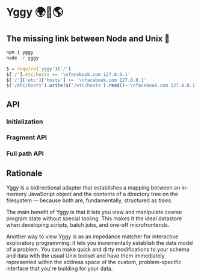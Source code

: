 # Yggy 🌍🌳🌎

## The missing link between Node and Unix 🤯

```sh
npm i yggy
node -r yggy
```

```js
$ = require('yggy')('/')
$['/'].etc.hosts += '\nfacebook.com 127.0.0.1'
$['/']['etc']['hosts'] += '\nfacebook.com 127.0.0.1'
$('/etc/hosts').write($('/etc/hosts').read()+'\nfacebook.com 127.0.0.1')
```

## API

### Initialization

### Fragment API

### Full path API

## Rationale

Yggy is a bidirectional adapter that establishes a mapping
between an in-memory JavaScript object and the contents of
a directory tree on the filesystem -- because both are,
fundamentally, structured as _trees_.

The main benefit of Yggy is that it lets you view and
manipulate coarse program state without special tooling.
This makes it the ideal datastore when developing scripts,
batch jobs, and one-off microfrontends.

Another way to view Yggy is as an impedance matcher for
interactive exploratory programming: it lets you incrementally
establish the data model of a problem. You can make quick
and dirty modifications to your schema and data with the
usual Unix toolset and have them immediately represented
within the address space of the custom, problem-specific
interface that you're building for your data.
